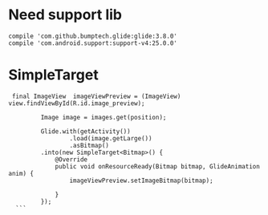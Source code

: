 
   #  Need support lib 
    

    compile 'com.github.bumptech.glide:glide:3.8.0'
    compile 'com.android.support:support-v4:25.0.0'

    
    
   # SimpleTarget 
   ``` 
    final ImageView  imageViewPreview = (ImageView) view.findViewById(R.id.image_preview);

            Image image = images.get(position);

            Glide.with(getActivity())
                    .load(image.getLarge())
                    .asBitmap()
            .into(new SimpleTarget<Bitmap>() {
                @Override
                public void onResourceReady(Bitmap bitmap, GlideAnimation anim) {
                    imageViewPreview.setImageBitmap(bitmap);
              
                }
            });
     ```
    
